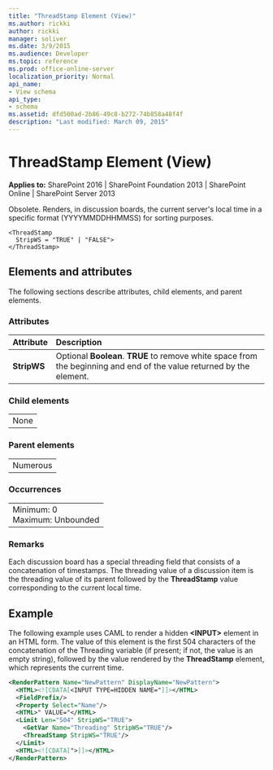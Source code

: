 ```yaml
---
title: "ThreadStamp Element (View)"
ms.author: rickki
author: rickki
manager: soliver
ms.date: 3/9/2015
ms.audience: Developer
ms.topic: reference
ms.prod: office-online-server
localization_priority: Normal
api_name:
- View schema
api_type:
- schema
ms.assetid: dfd500ad-2b86-49c8-b272-74b858a48f4f
description: "Last modified: March 09, 2015"
---
```


# ThreadStamp Element (View)

 
  
 **Applies to:** SharePoint 2016 | SharePoint Foundation 2013 | SharePoint Online | SharePoint Server 2013
  
Obsolete. Renders, in discussion boards, the current server's local time in a specific format (YYYYMMDDHHMMSS) for sorting purposes.
  
```
<ThreadStamp
  StripWS = "TRUE" | "FALSE">
</ThreadStamp>
```

## Elements and attributes

The following sections describe attributes, child elements, and parent elements.

### Attributes

|**Attribute**|**Description**|
|:-----|:-----|
|**StripWS** <br/> |Optional **Boolean**. **TRUE** to remove white space from the beginning and end of the value returned by the element.  <br/> |
   
### Child elements

||
|:-----|
|None |
   
### Parent elements

||
|:-----|
|Numerous |
   
### Occurrences

||
|:-----|
|Minimum: 0  <br/> Maximum: Unbounded  <br/> |
   
### Remarks

Each discussion board has a special threading field that consists of a concatenation of timestamps. The threading value of a discussion item is the threading value of its parent followed by the **ThreadStamp** value corresponding to the current local time. 
  
## Example

The following example uses CAML to render a hidden **\<INPUT\>** element in an HTML form. The value of this element is the first 504 characters of the concatenation of the Threading variable (if present; if not, the value is an empty string), followed by the value rendered by the **ThreadStamp** element, which represents the current time. 
  
```XML
<RenderPattern Name="NewPattern" DisplayName="NewPattern">
  <HTML><![CDATA[<INPUT TYPE=HIDDEN NAME="]]></HTML>
  <FieldPrefix/>
  <Property Select="Name"/>
  <HTML>" VALUE="</HTML>
  <Limit Len="504" StripWS="TRUE">
    <GetVar Name="Threading" StripWS="TRUE"/>
    <ThreadStamp StripWS="TRUE"/>
  </Limit>
  <HTML><![CDATA[">]]></HTML>
</RenderPattern>
```


